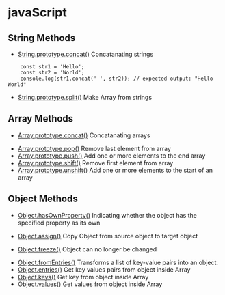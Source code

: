 # javaScript

## String Methods

- [String.prototype.concat()](./String.prototype.Methods/String.concat-NS.html) Concatanating strings

```
    const str1 = 'Hello';
    const str2 = 'World';
    console.log(str1.concat(' ', str2)); // expected output: "Hello World"
```

- [String.prototype.split()](./String.prototype.Methods/String.split-NA.html) Make Array from strings

## Array Methods

- [Array.prototype.concat()](./Array.prototype.Methods/Array.concat-NA.html) Concatanating arrays

* [Array.prototype.pop()](./Array.prototype.Methods/Array.pop-M.html) Remove last element from array
* [Array.prototype.push()](./Array.prototype.Methods/Array.push-ML.html) Add one or more elements to the end array
* [Array.prototype.shift()](./Array.prototype.Methods/Array.shift-M.html) Remove first element from array
* [Array.prototype.unshift()](./Array.prototype.Methods/Array.unshift-ML.html) Add one or more elements to the start of an array


## Object Methods
- [Object.hasOwnProperty()](./Object.Methods/Object.hasOwnProperty-B.html) Indicating whether the object has the specified property as its own

- [Object.assign()](./Object.Methods/Object.assign-TO.html) Copy Object from source object to target object
- [Object.freeze()](./Object.Methods/Object.freeze.html) Object can no longer be changed

* [Object.fromEntries()](./Object.Methods/Object.fromEntries-NO.html) Transforms a list of key-value pairs into an object.
* [Object.entries()](./Object.Methods/Object.entries-NA.html) Get key values pairs from object inside Array
* [Object.keys()](./Object.Methods/Object.keys-NA.html) Get key from object inside Array
* [Object.values()](./Object.Methods/Object.values-NA.html) Get values from object inside Array

